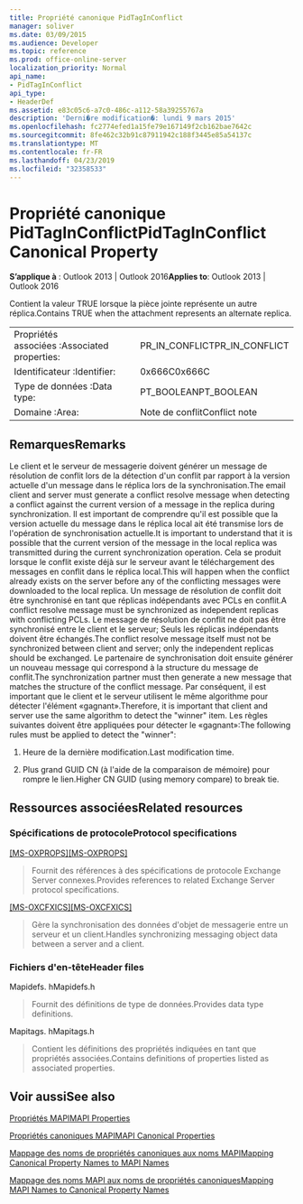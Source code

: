 ```yaml
---
title: Propriété canonique PidTagInConflict
manager: soliver
ms.date: 03/09/2015
ms.audience: Developer
ms.topic: reference
ms.prod: office-online-server
localization_priority: Normal
api_name:
- PidTagInConflict
api_type:
- HeaderDef
ms.assetid: e83c05c6-a7c0-486c-a112-58a39255767a
description: 'Derni�re modification�: lundi 9 mars 2015'
ms.openlocfilehash: fc2774efed1a15fe79e167149f2cb162bae7642c
ms.sourcegitcommit: 8fe462c32b91c87911942c188f3445e85a54137c
ms.translationtype: MT
ms.contentlocale: fr-FR
ms.lasthandoff: 04/23/2019
ms.locfileid: "32358533"
---
```

# <a name="pidtaginconflict-canonical-property"></a><span data-ttu-id="e49fd-103">Propriété canonique PidTagInConflict</span><span class="sxs-lookup"><span data-stu-id="e49fd-103">PidTagInConflict Canonical Property</span></span>

  
  
<span data-ttu-id="e49fd-104">**S’applique à** : Outlook 2013 | Outlook 2016</span><span class="sxs-lookup"><span data-stu-id="e49fd-104">**Applies to**: Outlook 2013 | Outlook 2016</span></span> 
  
<span data-ttu-id="e49fd-105">Contient la valeur TRUE lorsque la pièce jointe représente un autre réplica.</span><span class="sxs-lookup"><span data-stu-id="e49fd-105">Contains TRUE when the attachment represents an alternate replica.</span></span>
  
|||
|:-----|:-----|
|<span data-ttu-id="e49fd-106">Propriétés associées :</span><span class="sxs-lookup"><span data-stu-id="e49fd-106">Associated properties:</span></span>  <br/> |<span data-ttu-id="e49fd-107">PR_IN_CONFLICT</span><span class="sxs-lookup"><span data-stu-id="e49fd-107">PR_IN_CONFLICT</span></span>  <br/> |
|<span data-ttu-id="e49fd-108">Identificateur :</span><span class="sxs-lookup"><span data-stu-id="e49fd-108">Identifier:</span></span>  <br/> |<span data-ttu-id="e49fd-109">0x666C</span><span class="sxs-lookup"><span data-stu-id="e49fd-109">0x666C</span></span>  <br/> |
|<span data-ttu-id="e49fd-110">Type de données :</span><span class="sxs-lookup"><span data-stu-id="e49fd-110">Data type:</span></span>  <br/> |<span data-ttu-id="e49fd-111">PT_BOOLEAN</span><span class="sxs-lookup"><span data-stu-id="e49fd-111">PT_BOOLEAN</span></span>  <br/> |
|<span data-ttu-id="e49fd-112">Domaine :</span><span class="sxs-lookup"><span data-stu-id="e49fd-112">Area:</span></span>  <br/> |<span data-ttu-id="e49fd-113">Note de conflit</span><span class="sxs-lookup"><span data-stu-id="e49fd-113">Conflict note</span></span>  <br/> |
   
## <a name="remarks"></a><span data-ttu-id="e49fd-114">Remarques</span><span class="sxs-lookup"><span data-stu-id="e49fd-114">Remarks</span></span>

<span data-ttu-id="e49fd-115">Le client et le serveur de messagerie doivent générer un message de résolution de conflit lors de la détection d'un conflit par rapport à la version actuelle d'un message dans le réplica lors de la synchronisation.</span><span class="sxs-lookup"><span data-stu-id="e49fd-115">The email client and server must generate a conflict resolve message when detecting a conflict against the current version of a message in the replica during synchronization.</span></span> <span data-ttu-id="e49fd-116">Il est important de comprendre qu'il est possible que la version actuelle du message dans le réplica local ait été transmise lors de l'opération de synchronisation actuelle.</span><span class="sxs-lookup"><span data-stu-id="e49fd-116">It is important to understand that it is possible that the current version of the message in the local replica was transmitted during the current synchronization operation.</span></span> <span data-ttu-id="e49fd-117">Cela se produit lorsque le conflit existe déjà sur le serveur avant le téléchargement des messages en conflit dans le réplica local.</span><span class="sxs-lookup"><span data-stu-id="e49fd-117">This will happen when the conflict already exists on the server before any of the conflicting messages were downloaded to the local replica.</span></span> <span data-ttu-id="e49fd-118">Un message de résolution de conflit doit être synchronisé en tant que réplicas indépendants avec PCLs en conflit.</span><span class="sxs-lookup"><span data-stu-id="e49fd-118">A conflict resolve message must be synchronized as independent replicas with conflicting PCLs.</span></span> <span data-ttu-id="e49fd-119">Le message de résolution de conflit ne doit pas être synchronisé entre le client et le serveur; Seuls les réplicas indépendants doivent être échangés.</span><span class="sxs-lookup"><span data-stu-id="e49fd-119">The conflict resolve message itself must not be synchronized between client and server; only the independent replicas should be exchanged.</span></span> <span data-ttu-id="e49fd-120">Le partenaire de synchronisation doit ensuite générer un nouveau message qui correspond à la structure du message de conflit.</span><span class="sxs-lookup"><span data-stu-id="e49fd-120">The synchronization partner must then generate a new message that matches the structure of the conflict message.</span></span> <span data-ttu-id="e49fd-121">Par conséquent, il est important que le client et le serveur utilisent le même algorithme pour détecter l'élément «gagnant».</span><span class="sxs-lookup"><span data-stu-id="e49fd-121">Therefore, it is important that client and server use the same algorithm to detect the "winner" item.</span></span> <span data-ttu-id="e49fd-122">Les règles suivantes doivent être appliquées pour détecter le «gagnant»:</span><span class="sxs-lookup"><span data-stu-id="e49fd-122">The following rules must be applied to detect the "winner":</span></span>
  
1. <span data-ttu-id="e49fd-123">Heure de la dernière modification.</span><span class="sxs-lookup"><span data-stu-id="e49fd-123">Last modification time.</span></span>
    
2. <span data-ttu-id="e49fd-124">Plus grand GUID CN (à l'aide de la comparaison de mémoire) pour rompre le lien.</span><span class="sxs-lookup"><span data-stu-id="e49fd-124">Higher CN GUID (using memory compare) to break tie.</span></span>
    
## <a name="related-resources"></a><span data-ttu-id="e49fd-125">Ressources associées</span><span class="sxs-lookup"><span data-stu-id="e49fd-125">Related resources</span></span>

### <a name="protocol-specifications"></a><span data-ttu-id="e49fd-126">Spécifications de protocole</span><span class="sxs-lookup"><span data-stu-id="e49fd-126">Protocol specifications</span></span>

<span data-ttu-id="e49fd-127">[[MS-OXPROPS]](https://msdn.microsoft.com/library/f6ab1613-aefe-447d-a49c-18217230b148%28Office.15%29.aspx)</span><span class="sxs-lookup"><span data-stu-id="e49fd-127">[[MS-OXPROPS]](https://msdn.microsoft.com/library/f6ab1613-aefe-447d-a49c-18217230b148%28Office.15%29.aspx)</span></span>
  
> <span data-ttu-id="e49fd-128">Fournit des références à des spécifications de protocole Exchange Server connexes.</span><span class="sxs-lookup"><span data-stu-id="e49fd-128">Provides references to related Exchange Server protocol specifications.</span></span>
    
<span data-ttu-id="e49fd-129">[[MS-OXCFXICS]](https://msdn.microsoft.com/library/b9752f3d-d50d-44b8-9e6b-608a117c8532%28Office.15%29.aspx)</span><span class="sxs-lookup"><span data-stu-id="e49fd-129">[[MS-OXCFXICS]](https://msdn.microsoft.com/library/b9752f3d-d50d-44b8-9e6b-608a117c8532%28Office.15%29.aspx)</span></span>
  
> <span data-ttu-id="e49fd-130">Gère la synchronisation des données d'objet de messagerie entre un serveur et un client.</span><span class="sxs-lookup"><span data-stu-id="e49fd-130">Handles synchronizing messaging object data between a server and a client.</span></span>
    
### <a name="header-files"></a><span data-ttu-id="e49fd-131">Fichiers d'en-tête</span><span class="sxs-lookup"><span data-stu-id="e49fd-131">Header files</span></span>

<span data-ttu-id="e49fd-132">Mapidefs. h</span><span class="sxs-lookup"><span data-stu-id="e49fd-132">Mapidefs.h</span></span>
  
> <span data-ttu-id="e49fd-133">Fournit des définitions de type de données.</span><span class="sxs-lookup"><span data-stu-id="e49fd-133">Provides data type definitions.</span></span>
    
<span data-ttu-id="e49fd-134">Mapitags. h</span><span class="sxs-lookup"><span data-stu-id="e49fd-134">Mapitags.h</span></span>
  
> <span data-ttu-id="e49fd-135">Contient les définitions des propriétés indiquées en tant que propriétés associées.</span><span class="sxs-lookup"><span data-stu-id="e49fd-135">Contains definitions of properties listed as associated properties.</span></span>
    
## <a name="see-also"></a><span data-ttu-id="e49fd-136">Voir aussi</span><span class="sxs-lookup"><span data-stu-id="e49fd-136">See also</span></span>



[<span data-ttu-id="e49fd-137">Propriétés MAPI</span><span class="sxs-lookup"><span data-stu-id="e49fd-137">MAPI Properties</span></span>](mapi-properties.md)
  
[<span data-ttu-id="e49fd-138">Propriétés canoniques MAPI</span><span class="sxs-lookup"><span data-stu-id="e49fd-138">MAPI Canonical Properties</span></span>](mapi-canonical-properties.md)
  
[<span data-ttu-id="e49fd-139">Mappage des noms de propriétés canoniques aux noms MAPI</span><span class="sxs-lookup"><span data-stu-id="e49fd-139">Mapping Canonical Property Names to MAPI Names</span></span>](mapping-canonical-property-names-to-mapi-names.md)
  
[<span data-ttu-id="e49fd-140">Mappage des noms MAPI aux noms de propriétés canoniques</span><span class="sxs-lookup"><span data-stu-id="e49fd-140">Mapping MAPI Names to Canonical Property Names</span></span>](mapping-mapi-names-to-canonical-property-names.md)

